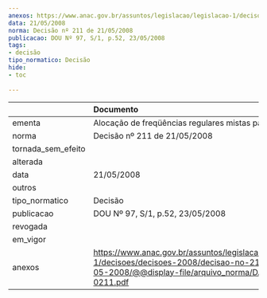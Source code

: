 ```yaml
---
anexos: https://www.anac.gov.br/assuntos/legislacao/legislacao-1/decisoes/decisoes-2008/decisao-no-211-de-21-05-2008/@@display-file/arquivo_norma/DA2008-0211.pdf
data: 21/05/2008
norma: Decisão nº 211 de 21/05/2008
publicacao: DOU Nº 97, S/1, p.52, 23/05/2008
tags:
- decisão
tipo_normatico: Decisão
hide: 
- toc 
 
---
```


|                    | Documento                                                                                                                                                 |
|:-------------------|:----------------------------------------------------------------------------------------------------------------------------------------------------------|
| ementa             | Alocação de freqüências regulares mistas para o Peru.                                                                                                     |
| norma              | Decisão nº 211 de 21/05/2008                                                                                                                              |
| tornada_sem_efeito |                                                                                                                                                           |
| alterada           |                                                                                                                                                           |
| data               | 21/05/2008                                                                                                                                                |
| outros             |                                                                                                                                                           |
| tipo_normatico     | Decisão                                                                                                                                                   |
| publicacao         | DOU Nº 97, S/1, p.52, 23/05/2008                                                                                                                          |
| revogada           |                                                                                                                                                           |
| em_vigor           |                                                                                                                                                           |
| anexos             | https://www.anac.gov.br/assuntos/legislacao/legislacao-1/decisoes/decisoes-2008/decisao-no-211-de-21-05-2008/@@display-file/arquivo_norma/DA2008-0211.pdf |